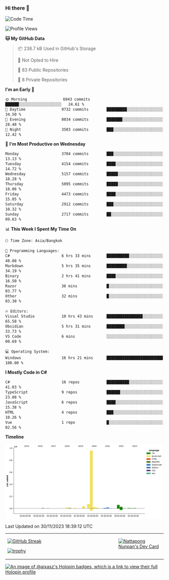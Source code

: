 ### Hi there 👋

<!--START_SECTION:waka-->
![Code Time](http://img.shields.io/badge/Code%20Time-1%2C274%20hrs%2029%20mins-blue)

![Profile Views](http://img.shields.io/badge/Profile%20Views-0-blue)

**🐱 My GitHub Data** 

> 📦 238.7 kB Used in GitHub's Storage 
 > 
> 🚫 Not Opted to Hire
 > 
> 📜 83 Public Repositories 
 > 
> 🔑 8 Private Repositories 
 > 
**I'm an Early 🐤** 

```text
🌞 Morning                6943 commits        ██████░░░░░░░░░░░░░░░░░░░   24.61 % 
🌆 Daytime                9732 commits        █████████░░░░░░░░░░░░░░░░   34.50 % 
🌃 Evening                8034 commits        ███████░░░░░░░░░░░░░░░░░░   28.48 % 
🌙 Night                  3503 commits        ███░░░░░░░░░░░░░░░░░░░░░░   12.42 % 
```
📅 **I'm Most Productive on Wednesday** 

```text
Monday                   3704 commits        ███░░░░░░░░░░░░░░░░░░░░░░   13.13 % 
Tuesday                  4154 commits        ████░░░░░░░░░░░░░░░░░░░░░   14.72 % 
Wednesday                5157 commits        █████░░░░░░░░░░░░░░░░░░░░   18.28 % 
Thursday                 5095 commits        █████░░░░░░░░░░░░░░░░░░░░   18.06 % 
Friday                   4473 commits        ████░░░░░░░░░░░░░░░░░░░░░   15.85 % 
Saturday                 2912 commits        ███░░░░░░░░░░░░░░░░░░░░░░   10.32 % 
Sunday                   2717 commits        ██░░░░░░░░░░░░░░░░░░░░░░░   09.63 % 
```


📊 **This Week I Spent My Time On** 

```text
🕑︎ Time Zone: Asia/Bangkok

💬 Programming Languages: 
C#                       6 hrs 33 mins       ██████████░░░░░░░░░░░░░░░   40.08 % 
Markdown                 5 hrs 35 mins       █████████░░░░░░░░░░░░░░░░   34.19 % 
Binary                   2 hrs 41 mins       ████░░░░░░░░░░░░░░░░░░░░░   16.50 % 
Razor                    36 mins             █░░░░░░░░░░░░░░░░░░░░░░░░   03.77 % 
Other                    32 mins             █░░░░░░░░░░░░░░░░░░░░░░░░   03.30 % 

🔥 Editors: 
Visual Studio            10 hrs 43 mins      ████████████████░░░░░░░░░   65.58 % 
Obsidian                 5 hrs 31 mins       ████████░░░░░░░░░░░░░░░░░   33.73 % 
VS Code                  6 mins              ░░░░░░░░░░░░░░░░░░░░░░░░░   00.69 % 

💻 Operating System: 
Windows                  16 hrs 21 mins      █████████████████████████   100.00 % 
```

**I Mostly Code in C#** 

```text
C#                       16 repos            ██████████░░░░░░░░░░░░░░░   41.03 % 
TypeScript               9 repos             ██████░░░░░░░░░░░░░░░░░░░   23.08 % 
JavaScript               6 repos             ████░░░░░░░░░░░░░░░░░░░░░   15.38 % 
HTML                     4 repos             ███░░░░░░░░░░░░░░░░░░░░░░   10.26 % 
Vue                      1 repo              █░░░░░░░░░░░░░░░░░░░░░░░░   02.56 % 
```



**Timeline**

![Lines of Code chart](https://raw.githubusercontent.com/aixasz/aixasz/main/assets/bar_graph.png)


 Last Updated on 30/11/2023 18:39:12 UTC
<!--END_SECTION:waka-->

<table>
<tr>
<td width="70%" valign="top">
 
 [![GitHub Streak](http://github-readme-streak-stats.herokuapp.com?user=aixasz&theme=github-dark&hide_border=true&date_format=%5BY%20%5DM%20j)](https://git.io/streak-stats)

 [![trophy](https://github-profile-trophy.vercel.app/?username=aixasz&theme=onedark)](https://github.com/ryo-ma/github-profile-trophy)
 </td>
<td width="30%" valign="top">
 
<a href="https://app.daily.dev/aixasz"><img src="https://api.daily.dev/devcards/403207936e6547c9a85ea449e9f3abe8.png?r=re8" alt="Nattapong Nunpan's Dev Card"/></a>

 </td>
</tr>
</table>

[![An image of @aixasz's Holopin badges, which is a link to view their full Holopin profile](https://holopin.me/aixasz)](https://holopin.io/@aixasz)
 
